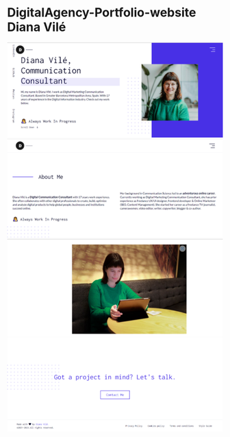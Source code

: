 # DigitalAgency-Portfolio-website Diana Vilé

![Diana%20Vile-DigitalAgency-Hero](https://github.com/dianavile/DigitalAgency/blob/main/Diana%20Vile-DigitalAgency-Hero.png)
![About%20Me](https://github.com/dianavile/DigitalAgency/blob/main/About%20Me.png)
![About%20Me2](https://github.com/dianavile/DigitalAgency/blob/main/About%20Me2.png)
![AboutMe3](https://github.com/dianavile/DigitalAgency/blob/main/AboutMe3.png)




